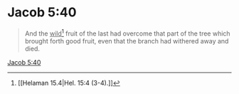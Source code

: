 # Jacob 5:40

> And the <u>wild</u>[^a] fruit of the last had overcome that part of the tree which brought forth good fruit, even that the branch had withered away and died.

[Jacob 5:40](https://www.churchofjesuschrist.org/study/scriptures/bofm/jacob/5?lang=eng&id=p40#p40)


[^a]: [[Helaman 15.4|Hel. 15:4 (3-4).]]
